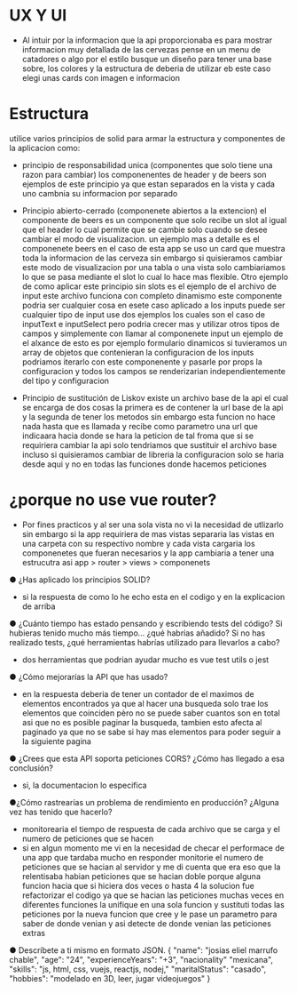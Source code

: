 # UX Y UI
- Al intuir por la informacion que la api proporcionaba es para mostrar informacion muy detallada de las cervezas pense en un menu de catadores o algo por el estilo busque un diseño para tener una base sobre, los colores y la estructura de deberia de utilizar eb este caso elegi unas cards con imagen e informacion

# Estructura
utilice varios principios de solid para armar la estructura y componentes de la aplicacion como:

- principio de responsabilidad unica (componentes que solo tiene una razon para cambiar)
  los componenentes de header y de beers son ejemplos de este principio ya que estan separados en la vista y cada uno cambnia su informacion por separado

- Principio abierto-cerrado (componenete abiertos a la extencion)
  el componente de beers es un componente que solo recibe un slot al igual que el header lo cual permite que se cambie solo cuando se desee cambiar el modo de visualizacion.
  un ejemplo mas a detalle es el componenete beers en el caso de esta app se uso un card que muestra toda la informacion de las cerveza sin embargo si quisieramos cambiar este modo de visualizacion por una tabla o una vista solo cambiariamos lo que se pasa mediante el slot lo cual lo hace mas flexible.
  Otro ejemplo de como aplicar este principio sin slots es el ejemplo de el archivo de input este archivo funciona con completo dinamismo este componente podria ser cualquier cosa en esete caso aplicado a los inputs puede ser cualquier tipo de input use dos ejemplos los cuales son el caso de inputText e inputSelect pero podria crecer mas y utilizar otros tipos de campos y simplemente con llamar al componenete input un ejemplo de el alxance de esto es por ejemplo formulario dinamicos si tuvieramos un array de objetos que contenieran la configuracion de los inputs podriamos iterarlo con este componenente y pasarle por props la configuracion y todos los campos se renderizarian independientemente del tipo y configuracion

- Principio de sustitución de Liskov
  existe un archivo base de la api el cual se encarga de dos cosas la primera es de contener la url base de la api y la segunda de tener los metodos sin embargo esta funcion no hace nada hasta que es llamada y recibe como parametro una url que indicaara hacia donde se hara la peticion de tal froma que si se requiriera cambiar la api solo tendriamos que sustituir el archivo base incluso si quisieramos cambiar de libreria la configuracion solo se haria desde aqui y no en todas las funciones donde hacemos peticiones

# ¿porque no use vue router?
- Por fines practicos y al ser una sola vista no vi la necesidad de utlizarlo sin embargo si la app requiriera de mas vistas separaria las vistas en una carpeta con su respectivo nombre y cada vista cargaria los componenetes que fueran necesarios y la app cambiaria a tener una estrucutra asi
app > router > views > componenets


● ¿Has aplicado los principios SOLID?
- si la respuesta de como lo he echo esta en el codigo y en la explicacion de arriba

● ¿Cuánto tiempo has estado pensando y escribiendo tests del código? Si
hubieras tenido mucho más tiempo... ¿qué habrías añadido? Si no has
realizado tests, ¿qué herramientas habrías utilizado para llevarlos a cabo?
- dos herramientas que podrian ayudar mucho es vue test utils o jest 

● ¿Cómo mejorarías la API que has usado?
- en la respuesta deberia de tener un contador de el maximos de elementos encontrados ya que al hacer
  una busqueda solo trae los elementos que coinciden pèro no se puede saber cuantos son en total asi que no es posible paginar la busqueda, tambien esto afecta al paginado ya que no se sabe si hay mas elementos para poder seguir a la siguiente pagina

● ¿Crees que esta API soporta peticiones CORS? ¿Cómo has llegado a esa
conclusión?
- si, la documentacion lo especifica

●¿Cómo rastrearías un problema de rendimiento en producción? ¿Alguna
vez has tenido que hacerlo?
- monitorearia el tiempo de respuesta de cada archivo que se carga y el numero de peticiones que se hacen
- si en algun momento me vi en la necesidad de checar el performace de una app que tardaba mucho en responder monitorie el numero de peticiones que se hacian al servidor y me di cuenta que era eso que la relentisaba habian peticiones que se hacian doble porque alguna funcion hacia que si hiciera dos veces o hasta 4 la solucion fue refactorizar el codigo ya que se hacian las peticiones muchas veces en diferentes funciones la unifique en una sola funcion y sustituti todas las peticiones por la nueva funcion que cree y le pase un parametro para saber de donde venian y asi detecte de donde venian las peticiones extras


● Descríbete a ti mismo en formato JSON.
 {
     "name": "josias eliel marrufo chable",
     "age": "24",
     "experienceYears": "+3",
     "nacionality" "mexicana",
     "skills": "js, html, css, vuejs, reactjs, nodej,"
     "maritalStatus": "casado",
     "hobbies": "modelado en 3D, leer, jugar videojuegos" 
 }
